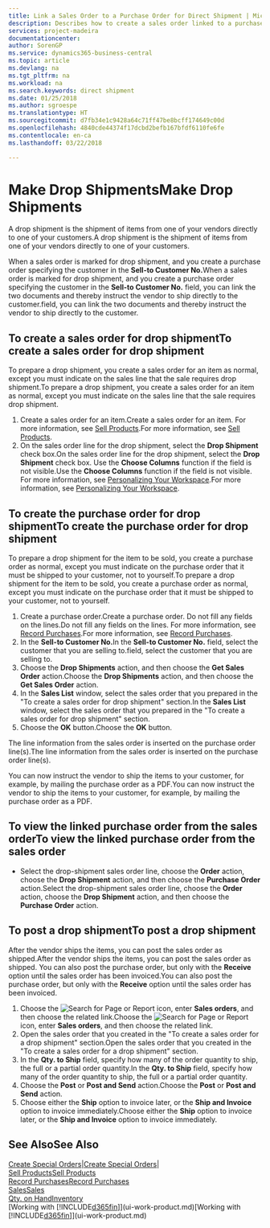 ```yaml
---
title: Link a Sales Order to a Purchase Order for Direct Shipment | Microsoft Docs
description: Describes how to create a sales order linked to a purchase order to enable shipment directly from the vendor to the customer.
services: project-madeira
documentationcenter: 
author: SorenGP
ms.service: dynamics365-business-central
ms.topic: article
ms.devlang: na
ms.tgt_pltfrm: na
ms.workload: na
ms.search.keywords: direct shipment
ms.date: 01/25/2018
ms.author: sgroespe
ms.translationtype: HT
ms.sourcegitcommit: d7fb34e1c9428a64c71ff47be8bcff174649c00d
ms.openlocfilehash: 4840cde44374f17dcbd2befb167bfdf6110fe6fe
ms.contentlocale: en-ca
ms.lasthandoff: 03/22/2018

---
```

# <a name="make-drop-shipments"></a><span data-ttu-id="e067c-103">Make Drop Shipments</span><span class="sxs-lookup"><span data-stu-id="e067c-103">Make Drop Shipments</span></span>
<span data-ttu-id="e067c-104">A drop shipment is the shipment of items from one of your vendors directly to one of your customers.</span><span class="sxs-lookup"><span data-stu-id="e067c-104">A drop shipment is the shipment of items from one of your vendors directly to one of your customers.</span></span>

<span data-ttu-id="e067c-105">When a sales order is marked for drop shipment, and you create a purchase order specifying the customer in the **Sell-to Customer No.**</span><span class="sxs-lookup"><span data-stu-id="e067c-105">When a sales order is marked for drop shipment, and you create a purchase order specifying the customer in the **Sell-to Customer No.**</span></span> <span data-ttu-id="e067c-106">field, you can link the two documents and thereby instruct the vendor to ship directly to the customer.</span><span class="sxs-lookup"><span data-stu-id="e067c-106">field, you can link the two documents and thereby instruct the vendor to ship directly to the customer.</span></span>

## <a name="to-create-a-sales-order-for-drop-shipment"></a><span data-ttu-id="e067c-107">To create a sales order for drop shipment</span><span class="sxs-lookup"><span data-stu-id="e067c-107">To create a sales order for drop shipment</span></span>
<span data-ttu-id="e067c-108">To prepare a drop shipment, you create a sales order for an item as normal, except you must indicate on the sales line that the sale requires drop shipment.</span><span class="sxs-lookup"><span data-stu-id="e067c-108">To prepare a drop shipment, you create a sales order for an item as normal, except you must indicate on the sales line that the sale requires drop shipment.</span></span>

1. <span data-ttu-id="e067c-109">Create a sales order for an item.</span><span class="sxs-lookup"><span data-stu-id="e067c-109">Create a sales order for an item.</span></span> <span data-ttu-id="e067c-110">For more information, see [Sell Products](sales-how-sell-products.md).</span><span class="sxs-lookup"><span data-stu-id="e067c-110">For more information, see [Sell Products](sales-how-sell-products.md).</span></span>
2. <span data-ttu-id="e067c-111">On the sales order line for the drop shipment, select the **Drop Shipment** check box.</span><span class="sxs-lookup"><span data-stu-id="e067c-111">On the sales order line for the drop shipment, select the **Drop Shipment** check box.</span></span> <span data-ttu-id="e067c-112">Use the **Choose Columns** function if the field is not visible.</span><span class="sxs-lookup"><span data-stu-id="e067c-112">Use the **Choose Columns** function if the field is not visible.</span></span> <span data-ttu-id="e067c-113">For more information, see [Personalizing Your Workspace](ui-personalization-user.md).</span><span class="sxs-lookup"><span data-stu-id="e067c-113">For more information, see [Personalizing Your Workspace](ui-personalization-user.md).</span></span>

## <a name="to-create-the-purchase-order-for-drop-shipment"></a><span data-ttu-id="e067c-114">To create the purchase order for drop shipment</span><span class="sxs-lookup"><span data-stu-id="e067c-114">To create the purchase order for drop shipment</span></span>
<span data-ttu-id="e067c-115">To prepare a drop shipment for the item to be sold, you create a purchase order as normal, except you must indicate on the purchase order that it must be shipped to your customer, not to yourself.</span><span class="sxs-lookup"><span data-stu-id="e067c-115">To prepare a drop shipment for the item to be sold, you create a purchase order as normal, except you must indicate on the purchase order that it must be shipped to your customer, not to yourself.</span></span>

1. <span data-ttu-id="e067c-116">Create a purchase order.</span><span class="sxs-lookup"><span data-stu-id="e067c-116">Create a purchase order.</span></span> <span data-ttu-id="e067c-117">Do not fill any fields on the lines.</span><span class="sxs-lookup"><span data-stu-id="e067c-117">Do not fill any fields on the lines.</span></span> <span data-ttu-id="e067c-118">For more information, see [Record Purchases](purchasing-how-record-purchases.md).</span><span class="sxs-lookup"><span data-stu-id="e067c-118">For more information, see [Record Purchases](purchasing-how-record-purchases.md).</span></span>
2. <span data-ttu-id="e067c-119">In the **Sell-to Customer No.**</span><span class="sxs-lookup"><span data-stu-id="e067c-119">In the **Sell-to Customer No.**</span></span> <span data-ttu-id="e067c-120">field, select the customer that you are selling to.</span><span class="sxs-lookup"><span data-stu-id="e067c-120">field, select the customer that you are selling to.</span></span>
3. <span data-ttu-id="e067c-121">Choose the **Drop Shipments** action, and then choose the **Get Sales Order** action.</span><span class="sxs-lookup"><span data-stu-id="e067c-121">Choose the **Drop Shipments** action, and then choose the **Get Sales Order** action.</span></span>
4. <span data-ttu-id="e067c-122">In the **Sales List** window, select the sales order that you prepared in the "To create a sales order for drop shipment" section.</span><span class="sxs-lookup"><span data-stu-id="e067c-122">In the **Sales List** window, select the sales order that you prepared in the "To create a sales order for drop shipment" section.</span></span>
5. <span data-ttu-id="e067c-123">Choose the **OK** button.</span><span class="sxs-lookup"><span data-stu-id="e067c-123">Choose the **OK** button.</span></span>

<span data-ttu-id="e067c-124">The line information from the sales order is inserted on the purchase order line(s).</span><span class="sxs-lookup"><span data-stu-id="e067c-124">The line information from the sales order is inserted on the purchase order line(s).</span></span>

<span data-ttu-id="e067c-125">You can now instruct the vendor to ship the items to your customer, for example, by mailing the purchase order as a PDF.</span><span class="sxs-lookup"><span data-stu-id="e067c-125">You can now instruct the vendor to ship the items to your customer, for example, by mailing the purchase order as a PDF.</span></span>     

## <a name="to-view-the-linked-purchase-order-from-the-sales-order"></a><span data-ttu-id="e067c-126">To view the linked purchase order from the sales order</span><span class="sxs-lookup"><span data-stu-id="e067c-126">To view the linked purchase order from the sales order</span></span>
* <span data-ttu-id="e067c-127">Select the drop-shipment sales order line, choose the **Order** action, choose the **Drop Shipment** action, and then choose the **Purchase Order** action.</span><span class="sxs-lookup"><span data-stu-id="e067c-127">Select the drop-shipment sales order line, choose the **Order** action, choose the **Drop Shipment** action, and then choose the **Purchase Order** action.</span></span>

## <a name="to-post-a-drop-shipment"></a><span data-ttu-id="e067c-128">To post a drop shipment</span><span class="sxs-lookup"><span data-stu-id="e067c-128">To post a drop shipment</span></span>
<span data-ttu-id="e067c-129">After the vendor ships the items, you can post the sales order as shipped.</span><span class="sxs-lookup"><span data-stu-id="e067c-129">After the vendor ships the items, you can post the sales order as shipped.</span></span> <span data-ttu-id="e067c-130">You can also post the purchase order, but only with the **Receive** option until the sales order has been invoiced.</span><span class="sxs-lookup"><span data-stu-id="e067c-130">You can also post the purchase order, but only with the **Receive** option until the sales order has been invoiced.</span></span>

1. <span data-ttu-id="e067c-131">Choose the ![Search for Page or Report](media/ui-search/search_small.png "Search for Page or Report icon") icon, enter **Sales orders**, and then choose the related link.</span><span class="sxs-lookup"><span data-stu-id="e067c-131">Choose the ![Search for Page or Report](media/ui-search/search_small.png "Search for Page or Report icon") icon, enter **Sales orders**, and then choose the related link.</span></span>
2. <span data-ttu-id="e067c-132">Open the sales order that you created in the "To create a sales order for a drop shipment" section.</span><span class="sxs-lookup"><span data-stu-id="e067c-132">Open the sales order that you created in the "To create a sales order for a drop shipment" section.</span></span>
3. <span data-ttu-id="e067c-133">In the **Qty. to Ship** field, specify how many of the order quantity to ship, the full or a partial order quantity.</span><span class="sxs-lookup"><span data-stu-id="e067c-133">In the **Qty. to Ship** field, specify how many of the order quantity to ship, the full or a partial order quantity.</span></span>
4. <span data-ttu-id="e067c-134">Choose the **Post** or **Post and Send** action.</span><span class="sxs-lookup"><span data-stu-id="e067c-134">Choose the **Post** or **Post and Send** action.</span></span>
5. <span data-ttu-id="e067c-135">Choose either the **Ship** option to invoice later, or the **Ship and Invoice** option to invoice immediately.</span><span class="sxs-lookup"><span data-stu-id="e067c-135">Choose either the **Ship** option to invoice later, or the **Ship and Invoice** option to invoice immediately.</span></span>

## <a name="see-also"></a><span data-ttu-id="e067c-136">See Also</span><span class="sxs-lookup"><span data-stu-id="e067c-136">See Also</span></span>
<span data-ttu-id="e067c-137">[Create Special Orders](sales-how-to-create-special-orders.md)|</span><span class="sxs-lookup"><span data-stu-id="e067c-137">[Create Special Orders](sales-how-to-create-special-orders.md)|</span></span>  
[<span data-ttu-id="e067c-138">Sell Products</span><span class="sxs-lookup"><span data-stu-id="e067c-138">Sell Products</span></span>](sales-how-sell-products.md)  
[<span data-ttu-id="e067c-139">Record Purchases</span><span class="sxs-lookup"><span data-stu-id="e067c-139">Record Purchases</span></span>](purchasing-how-record-purchases.md)  
[<span data-ttu-id="e067c-140">Sales</span><span class="sxs-lookup"><span data-stu-id="e067c-140">Sales</span></span>](sales-manage-sales.md)  
[<span data-ttu-id="e067c-141">Qty. on Hand</span><span class="sxs-lookup"><span data-stu-id="e067c-141">Inventory</span></span>](inventory-manage-inventory.md)  
<span data-ttu-id="e067c-142">[Working with [!INCLUDE[d365fin](includes/d365fin_md.md)]](ui-work-product.md)</span><span class="sxs-lookup"><span data-stu-id="e067c-142">[Working with [!INCLUDE[d365fin](includes/d365fin_md.md)]](ui-work-product.md)</span></span>

